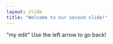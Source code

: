 ```yaml
---
layout: slide
title: "Welcome to our second slide!"
---
```

"my edit"
Use the left arrow to go back!
